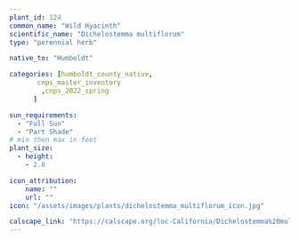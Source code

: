 ```yaml
---
plant_id: 124
common_name: "Wild Hyacinth"
scientific_name: "Dichelostemma multiflorum"
type: "perennial herb"

native_to: "Humboldt"

categories: [humboldt_county_native,
       cnps_master_inventory
        ,cnps_2022_spring
      ]

sun_requirements:
  - "Full Sun"
  - "Part Shade"
# min then max in feet
plant_size:
  - height: 
    - 2.8

icon_attribution:
    name: ""
    url: "" 
icon: "/assets/images/plants/dichelostemma_multiflorum_icon.jpg" 

calscape_link: "https://calscape.org/loc-California/Dichelostemma%20multiflorum(%20)"
---
```


